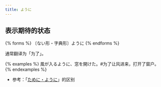 ```yaml
---
title: ように
---
```


## 表示期待的状态

{% forms %}
〔ない形・字典形〕ように
{% endforms %}

通常翻译为「为了」。

{% examples %}
風が入るように、窓を開けた。#为了让风进来，打开了窗户。
{% endexamples %}

- 参考：「[ために・ように](/grammar-diff/tameni-youni)」的区别
